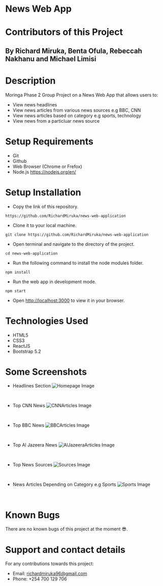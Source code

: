 # News Web App
# Contributors of this Project
## By Richard Miruka, Benta Ofula, Rebeccah Nakhanu and Michael Limisi
# Description
Moringa Phase 2 Group Project on a News Web App that allows users to:
* View news headlines
* View news articles from various news sources e.g BBC, CNN
* View news articles based on category e.g sports, technology
* View news from a particluar news source
# Setup Requirements
* Git
* Github
* Web Browser (Chrome or Frefox)
* Node.js https://nodejs.org/en/
# Setup Installation
* Copy the link of this repository.
```
https://github.com/RichardMiruka/news-web-application
```
* Clone it to your local machine.
```
git clone https://github.com/RichardMiruka/news-web-application
```
* Open terminal and navigate to the directory of the project.
```
cd news-web-application
```
* Run the following command to install the node modules folder.
```
npm install
```
* Run the web app in development mode.
```
npm start
```
* Open [http://localhost:3000](http://localhost:3000) to view it in your browser.
# Technologies Used
* HTML5
* CSS3
* ReactJS
* Bootstrap 5.2
# Some Screenshots
* Headlines Section
![Homepage Image](src/assets/HomePage.jpg)
<br/>

* Top CNN News
![CNNArticles Image](src/assets/CNNArticles.jpg)
<br/>

* Top BBC News
![BBCArticles Image](src/assets/BBCArticles.jpg)
<br/>

* Top Al Jazeera News
![AlJazeeraArticles Image](src/assets/AlJazeeraArticles.jpg)
<br/>

* Top News Sources
![Sources Image](src/assets/NewsSources.jpg)
<br/>

* News Articles Depending on Category e.g Sports
![Sports Image](src/assets/Sports.jpg)
<br/>

# Known Bugs
There are no known bugs of this project at the moment 😎.
# Support and contact details
For any contributions towards this project:
* Email: richardmiruka96@gmail.com
* Phone: +254 700 129 706

